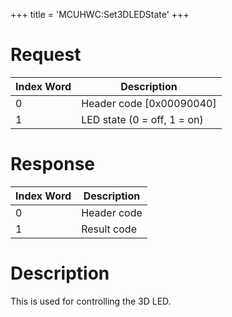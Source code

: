 +++
title = 'MCUHWC:Set3DLEDState'
+++

# Request

| Index Word | Description                 |
|------------|-----------------------------|
| 0          | Header code \[0x00090040\]  |
| 1          | LED state (0 = off, 1 = on) |

# Response

| Index Word | Description |
|------------|-------------|
| 0          | Header code |
| 1          | Result code |

# Description

This is used for controlling the 3D LED.
